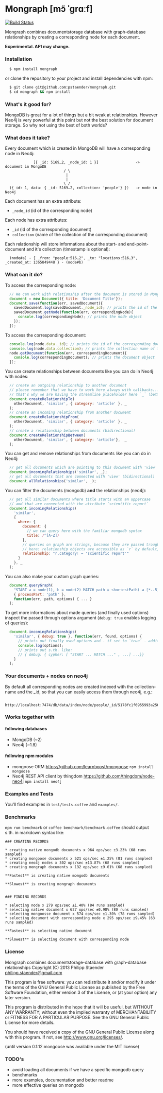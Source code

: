 Mongraph [mɔ̃ ˈɡrɑːf]
========

[![Build Status](https://api.travis-ci.org/pstaender/mongraph.png)](https://travis-ci.org/pstaender/mongraph)

Mongraph combines documentstorage database with graph-database relationships by creating a corresponding node for each document.

**Experimental. API may change.**

### Installation

```sh
  $ npm install mongraph
```

or clone the repository to your project and install dependencies with npm:

```sh
  $ git clone git@github.com:pstaender/mongraph.git
  $ cd mongraph && npm install
```

### What's it good for?

MongoDB is great for a lot of things but a bit weak at relationships. However Neo4j is very powerful at this point but not the best solution for document storage. So why not using the best of both worlds?

### What does it take?

Every document which is created in MongoDB will have a corresponding node in Neo4j:

```
             [{ _id: 5169…2, _node_id: 1 }]                 -> document in MongoDB
                           / \
                            |
                            |
                           \ /
  ({ id: 1, data: { _id: 5169…2, collection: 'people'} })   -> node in Neo4j
```

Each document has an extra attribute:

  * `_node_id` (id of the corresponding node)

Each node has extra attributes:

  * `_id` (id of the corresponding document)
  * `collection` (name of the collection of the corresponding document)

Each relationship will store informations about the start- and end-point-document and it's collection (timestamp is optional):

```
  (node#a) - { _from: "people:516…2", _to: "locations:516…3", _created_at: 1365849448 } - (node#b)
```

### What can it do?

To access the corresponding node:

```js
  // We can work with relationship after the document is stored in MongoDB
  document = new Document({ title: 'Document Title'});
  document.save(function(err, savedDocument){
    savedDocument.log(savedDocument._node_id); // prints the id of the corresponding node
    savedDocument.getNode(function(err, correspondingNode){
      console.log(correspondingNode); // prints the node object
    });
  });
```

To access the corresponding document:

```js
  console.log(node.data._id); // prints the id of the corresponding document
  console.log(node.data.collection); // prints the collection name of the corresponding 
  node.getDocument(function(err, correspondingDocument){
    console.log(correspondingDocument); // prints the document object
  });
```

You can create relationships between documents like you can do in Neo4j with nodes:

```js
  // create an outgoing relationship to another document
  // please remember that we have to work here always with callbacks...
  // that's why we are having the streamline placeholder here `_` (better to read)
  document.createRelationshipTo(
    otherDocument, 'similar', { category: 'article' }, _
  );
  // create an incoming relationship from another document
  document.createRelationshipFrom(
    otherDocument, 'similar', { category: 'article' }, _
  );
  // create a relationship between documents (bidirectional)
  document.createRelationshipBetween(
    otherDocument, 'similar', { category: 'article'},  _
  );
```

You can get and remove relationships from documents like you can do in Neo4j:

```js
  // get all documents which are pointing to this document with 'view'
  document.incomingRelationships('similar', _);
  // get all documents that are connected with 'view' (bidirectional)
  document.allRelationships('similar', _);
```

You can filter the documents (mongodb) **and** the relationships (neo4j):

```js
  // get all similar documents where title starts with an uppercase
  // and that are connected with the attribute `scientific report`
  document.incomingRelationships(
    'similar',
    {
      where: {
        document: {
          // we can query here with the familiar mongodb syntax
          title: /^[A-Z]/
        },
        // queries on graph are strings, because they are passed trough the cypher query directly for now
        // here: relationship objects are accessible as `r` by default, start node as `a` and end node (if is queried) as `b` 
        relationship: "r.category! = 'scientific report'"
      }
    }, _
  );
```

You can also make your custom graph queries:

```js
  document.queryGraph(
    "START a = node(1), b = node(2) MATCH path = shortestPath( a-[*..5]->b ) RETURN path;", 
    { processPart: 'path' },
    function(err, path, options) { ... }
  );
```

To get more informations about made queries (and finally used options) inspect the passed through options argument (`debug: true` enables logging of queries):

```js
  document.incomingRelationships(
    'similar', { debug: true }, function(err, found, options) {
      // prints out finally used options and - if set to `true` - additional debug informations
      console.log(options);
      // prints out s.th. like:
      // { debug: { cypher: [ "START ... MATCH ..." , ...] ...}}
    }
  );
```

### Your documents + nodes on neo4j

By default all corresponding nodes are created indexed with the collection-name and the _id, so that you can easily access them through neo4j, e.g.:

```
  http://localhost:7474/db/data/index/node/people/_id/5178fc1f6955993a25000001
``` 

### Works together with

#### following databases

  * MongoDB (~2)
  * Neo4j (~1.8)

#### following npm modules

  * mongoose ORM <https://github.com/learnboost/mongoose> `npm install mongoose`
  * Neo4j REST API client by thingdom <https://github.com/thingdom/node-neo4j> `npm install neo4j`

### Examples and Tests

You'll find examples in `test/tests.coffee` and `examples/`.

### Benchmarks

`npm run benchmark` or `coffee benchmark/benchmark.coffee` should output s.th. in markdown syntax like:

```
### CREATING RECORDS

* creating native mongodb documents x 964 ops/sec ±3.23% (68 runs sampled)
* creating mongoose documents x 521 ops/sec ±1.25% (81 runs sampled)
* creating neo4j nodes x 302 ops/sec ±13.87% (68 runs sampled)
* creating mongraph documents x 132 ops/sec ±9.01% (68 runs sampled)

**Fastest** is creating native mongodb documents

**Slowest** is creating mongraph documents


### FINDING RECORDS

* selecting node x 279 ops/sec ±1.40% (84 runs sampled)
* selecting native document x 627 ops/sec ±0.98% (80 runs sampled)
* selecting mongoosse document x 574 ops/sec ±1.30% (78 runs sampled)
* selecting document with corresponding node x 295 ops/sec ±9.45% (63 runs sampled)

**Fastest** is selecting native document

**Slowest** is selecting document with corresponding node
```

### License

Mongraph combines documentstorage-database with graph-database relationships
Copyright (C) 2013 Philipp Staender <philipp.staender@gmail.com>

This program is free software: you can redistribute it and/or modify
it under the terms of the GNU General Public License as published by
the Free Software Foundation, either version 3 of the License, or
(at your option) any later version.

This program is distributed in the hope that it will be useful,
but WITHOUT ANY WARRANTY; without even the implied warranty of
MERCHANTABILITY or FITNESS FOR A PARTICULAR PURPOSE.  See the
GNU General Public License for more details.

You should have received a copy of the GNU General Public License
along with this program.  If not, see <http://www.gnu.org/licenses/>.

(until version 0.1.12 mongoose was available under the MIT license)

### TODO's

  * avoid loading all documents if we have a specific mongodb query
  * benchmarks
  * more examples, documentation and better readme
  * more effective queries on mongodb
